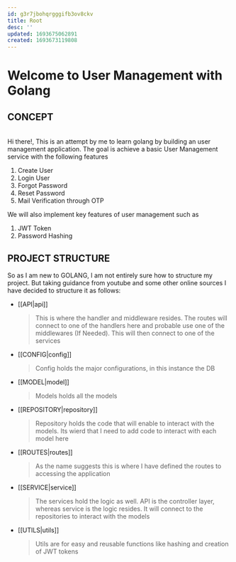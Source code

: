 ```yaml
---
id: g3r7jbohqrgggifb3ov8ckv
title: Root
desc: ''
updated: 1693675062891
created: 1693673119808
---
```

# Welcome to User Management with Golang


## CONCEPT
<br>
Hi there!, This is an attempt by me to learn golang by building an user management application. The goal is achieve a basic User Management service with the following features

1. Create User
2. Login User
3. Forgot Password
4. Reset Password
5. Mail Verification through OTP

We will also implement key features of user management such as 
1. JWT Token
2. Password Hashing


## PROJECT STRUCTURE
So as I am new to GOLANG, I am not entirely sure how to structure my project. But taking guidance from youtube and some other online sources I have decided to structure it as follows:

- [[API|api]]
  > This is where the handler and middleware resides. The routes will connect to one of the handlers here and probable use one of the middlewares (If Needed). This will then connect to one of the services
- [[CONFIG|config]]
  > Config holds the major configurations, in this instance the DB
- [[MODEL|model]]
  > Models holds all the models
- [[REPOSITORY|repository]]
  > Repository holds the code that will enable to interact with the models. Its wierd that I need to add code to interact with each model here
- [[ROUTES|routes]]
  > As the name suggests this is where I have defined the routes to accessing the application
- [[SERVICE|service]]
  > The services hold the logic as well. API is the controller layer, whereas service is the logic resides. It will connect to the repositories to interact with the models
- [[UTILS|utils]]
  > Utils are for easy and reusable functions like hashing and creation of JWT tokens